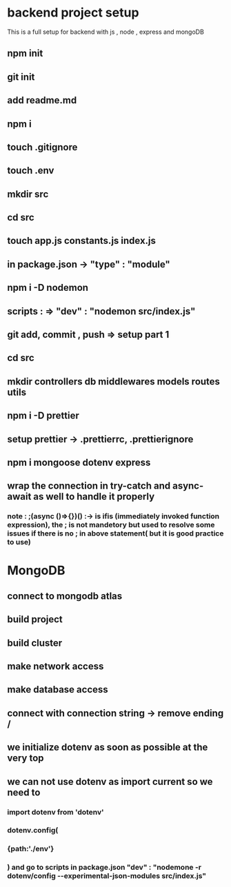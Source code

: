 # backend project setup

This is a full setup for backend with js , node , express and mongoDB

## npm init
## git init
## add readme.md
## npm i
## touch .gitignore
## touch .env
## mkdir src
## cd src 
## touch app.js constants.js index.js
## in package.json -> "type" : "module"
## npm i -D nodemon
## scripts : => "dev" : "nodemon src/index.js"
## git add, commit , push => setup part 1
## cd src
## mkdir controllers db middlewares models routes utils 
## npm i -D prettier
## setup prettier -> .prettierrc, .prettierignore

## npm i mongoose dotenv express

## wrap the connection in try-catch and async-await as well to handle it properly
### note : ;(async ()=>{})()  :-> is ifis (immediately invoked function expression), the ; is not mandetory but used to resolve some issues if there is no ; in above statement( but it is good practice to use)
# MongoDB
## connect to mongodb atlas 
## build project 
## build cluster
## make network access
## make database access
## connect with connection string -> remove ending /
## we initialize dotenv as soon as possible at the very top 
## we can not use dotenv as import current so we need to 
### import dotenv from 'dotenv'
### dotenv.config(
###    {path:'./env'}
### ) and go to scripts in package.json "dev" : "nodemone -r dotenv/config --experimental-json-modules src/index.js"




